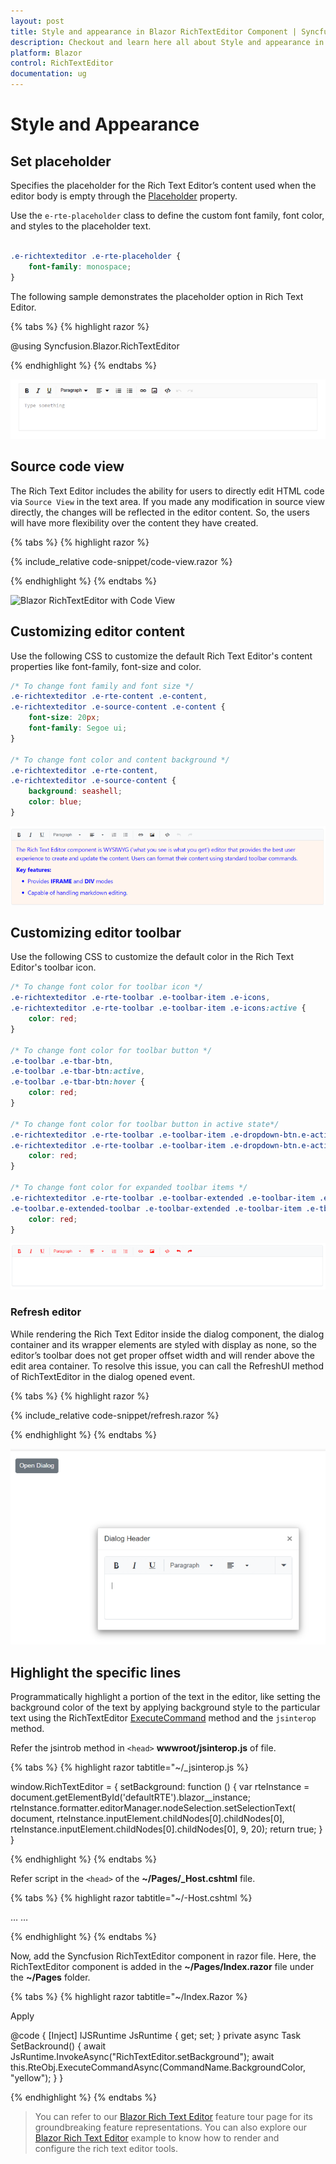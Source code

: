```yaml
---
layout: post
title: Style and appearance in Blazor RichTextEditor Component | Syncfusion
description: Checkout and learn here all about Style and appearance in Syncfusion Blazor RichTextEditor component and more.
platform: Blazor
control: RichTextEditor
documentation: ug
---
```


# Style and Appearance

## Set placeholder

Specifies the placeholder for the Rich Text Editor’s content used when the editor body is empty through the [Placeholder](https://help.syncfusion.com/cr/blazor/Syncfusion.Blazor.RichTextEditor.SfRichTextEditor.html#Syncfusion_Blazor_RichTextEditor_SfRichTextEditor_Placeholder) property.

Use the `e-rte-placeholder` class to define the custom font family, font color, and styles to the placeholder text.

```css

.e-richtexteditor .e-rte-placeholder {
    font-family: monospace;
}

```
The following sample demonstrates the placeholder option in Rich Text Editor.

{% tabs %}
{% highlight razor %}

@using Syncfusion.Blazor.RichTextEditor

<SfRichTextEditor Placeholder="Type something" />

<style>
    .e-richtexteditor .e-rte-placeholder {
        font-family: monospace;
    }
</style>

{% endhighlight %}
{% endtabs %}

![Blazor RichTextEditor with Placeholder](./images/blazor-richtexteditor-placeholder.png)

## Source code view 

The Rich Text Editor includes the ability for users to directly edit HTML code via `Source View` in the text area. If you made any modification in source view directly, the changes will be reflected in the editor content. So, the users will have more flexibility over the content they have created.

{% tabs %}
{% highlight razor %}

{% include_relative code-snippet/code-view.razor %}

{% endhighlight %}
{% endtabs %}

![Blazor RichTextEditor with Code View](./images/blazor-richtexteditor-code-view.png)

## Customizing editor content

Use the following CSS to customize the default Rich Text Editor's content properties like font-family, font-size and color.

```css
/* To change font family and font size */
.e-richtexteditor .e-rte-content .e-content,
.e-richtexteditor .e-source-content .e-content {
    font-size: 20px;
    font-family: Segoe ui;
}

/* To change font color and content background */
.e-richtexteditor .e-rte-content,
.e-richtexteditor .e-source-content {
    background: seashell;
    color: blue;
}
```

![Blazor RichTextEditor with customizing editor content](./images/blazor-richtexteditor-editor-content.png)

## Customizing editor toolbar

Use the following CSS to customize the default color in the Rich Text Editor's toolbar icon.

```css
/* To change font color for toolbar icon */
.e-richtexteditor .e-rte-toolbar .e-toolbar-item .e-icons,
.e-richtexteditor .e-rte-toolbar .e-toolbar-item .e-icons:active {
    color: red;
}

/* To change font color for toolbar button */
.e-toolbar .e-tbar-btn,
.e-toolbar .e-tbar-btn:active,
.e-toolbar .e-tbar-btn:hover {
    color: red;
}

/* To change font color for toolbar button in active state*/
.e-richtexteditor .e-rte-toolbar .e-toolbar-item .e-dropdown-btn.e-active .e-icons,
.e-richtexteditor .e-rte-toolbar .e-toolbar-item .e-dropdown-btn.e-active .e-rte-dropdown-btn-text {
    color: red;
}

/* To change font color for expanded toolbar items */
.e-richtexteditor .e-rte-toolbar .e-toolbar-extended .e-toolbar-item .e-tbar-btn .e-icons,
.e-toolbar.e-extended-toolbar .e-toolbar-extended .e-toolbar-item .e-tbar-btn {
    color: red;
}
```
![Blazor RichTextEditor with customizing editor toolbar](./images/blazor-richtexteditor-editor-toolbar.png)

### Refresh editor

While rendering the Rich Text Editor inside the dialog component, the dialog container and its wrapper elements are styled with display as none, so the editor’s toolbar does not get proper offset width and will render above the edit area container. To resolve this issue, you can call the RefreshUI method of RichTextEditor in the dialog opened event.

{% tabs %}
{% highlight razor %}

{% include_relative code-snippet/refresh.razor %}

{% endhighlight %}
{% endtabs %}

![Blazor RichTextEditor with refresh editor](./images/blazor-richtexteditor-refresh-editor.png)

## Highlight the specific lines

Programmatically highlight a portion of the text in the editor, like setting the background color of the text by applying background style to the particular text using the RichTextEditor [ExecuteCommand](https://help.syncfusion.com/cr/blazor/Syncfusion.Blazor.RichTextEditor.ExecuteCommandOption.html) method and the `jsinterop` method.

Refer the jsintrob method in `<head>` **wwwroot/jsinterop.js** of file.

{% tabs %}
{% highlight razor tabtitle="~/_jsinterop.js %}

window.RichTextEditor = {
    setBackground: function () {
        var rteInstance = document.getElementById('defaultRTE').blazor__instance;
        rteInstance.formatter.editorManager.nodeSelection.setSelectionText(
            document, rteInstance.inputElement.childNodes[0].childNodes[0], rteInstance.inputElement.childNodes[0].childNodes[0], 9, 20);
        return true;
    }
}

{% endhighlight %}
{% endtabs %}

Refer script in the `<head>` of the **~/Pages/_Host.cshtml** file.

{% tabs %}
{% highlight razor tabtitle="~/-Host.cshtml %}

<head> 
        … 
        … 
        <script src="jsinterop.js"></script> 
</head> 

{% endhighlight %}
{% endtabs %}

Now, add the Syncfusion RichTextEditor component in razor file. Here, the RichTextEditor component is added in the **~/Pages/Index.razor** file under the **~/Pages** folder.

{% tabs %}
{% highlight razor tabtitle="~/Index.Razor %}

<SfButton OnClick="SetBackround">Apply</SfButton>
<SfRichTextEditor ID="defaultRTE" Placeholder="Enter Some Content">
    <RichTextEditorToolbarSettings Items="@Tools" />
</SfRichTextEditor>

@code {
    [Inject]
    IJSRuntime JsRuntime { get; set; }
    private async Task SetBackround()
    {
        await JsRuntime.InvokeAsync<bool>("RichTextEditor.setBackground");
        await this.RteObj.ExecuteCommandAsync(CommandName.BackgroundColor, "yellow");
    }
}

{% endhighlight %}
{% endtabs %}

> You can refer to our [Blazor Rich Text Editor](https://www.syncfusion.com/blazor-components/blazor-wysiwyg-rich-text-editor) feature tour page for its groundbreaking feature representations. You can also explore our [Blazor Rich Text Editor](https://blazor.syncfusion.com/demos/rich-text-editor/overview?theme=bootstrap4) example to know how to render and configure the rich text editor tools.
